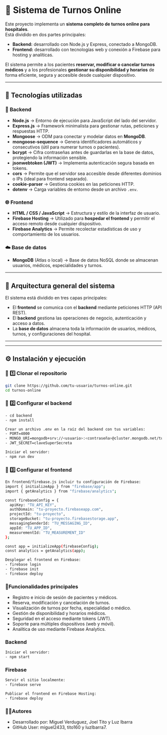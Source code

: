 # 🏥 Sistema de Turnos Online

Este proyecto implementa un **sistema completo de turnos online para hospitales**.  
Está dividido en dos partes principales:  
- **Backend:** desarrollado con Node.js y Express, conectado a MongoDB.  
- **Frontend:** desarrollado con tecnologías web y conexión a Firebase para hosting y analíticas.

El sistema permite a los pacientes **reservar, modificar o cancelar turnos médicos** y a los profesionales **gestionar su disponibilidad y horarios** de forma eficiente, segura y accesible desde cualquier dispositivo.

---

## 🚀 Tecnologías utilizadas

### 🔧 **Backend**
- **Node.js** → Entorno de ejecución para JavaScript del lado del servidor.
- **Express.js** → Framework minimalista para gestionar rutas, peticiones y respuestas HTTP.
- **Mongoose** → ODM para conectar y modelar datos en **MongoDB**.
- **mongoose-sequence** → Genera identificadores automáticos y consecutivos (útil para numerar turnos o pacientes).
- **bcrypt** → Cifra contraseñas antes de guardarlas en la base de datos, protegiendo la información sensible.
- **jsonwebtoken (JWT)** → Implementa autenticación segura basada en tokens.
- **cors** → Permite que el servidor sea accesible desde diferentes dominios o IPs (ideal para frontend separado).
- **cookie-parser** → Gestiona cookies en las peticiones HTTP.
- **dotenv** → Carga variables de entorno desde un archivo `.env`.

### 🌐 **Frontend**
- **HTML / CSS / JavaScript** → Estructura y estilo de la interfaz de usuario.
- **Firebase Hosting** → Utilizado para **hospedar el frontend** y permitir el acceso remoto desde cualquier dispositivo.
- **Firebase Analytics** → Permite recolectar estadísticas de uso y comportamiento de los usuarios.

### ☁️ **Base de datos**
- **MongoDB** (Atlas o local) → Base de datos NoSQL donde se almacenan usuarios, médicos, especialidades y turnos.

---

## 🧩 Arquitectura general del sistema

El sistema está dividido en tres capas principales:

- El **frontend** se comunica con el **backend** mediante peticiones HTTP (API REST).
- El **backend** gestiona las operaciones de negocio, autenticación y acceso a datos.
- La **base de datos** almacena toda la información de usuarios, médicos, turnos, y configuraciones del hospital.

---

---

## ⚙️ Instalación y ejecución

### 🔸 **1️⃣ Clonar el repositorio**
```bash
git clone https://github.com/tu-usuario/turnos-online.git
cd turnos-online
```

### 🔸 **2️⃣ Configurar el backend**
```bash
- cd backend
- npm install

Crear un archivo .env en la raíz del backend con tus variables:
- PORT=4000
- MONGO_URI=mongodb+srv://<usuario>:<contraseña>@cluster.mongodb.net/turnos
- JWT_SECRET=claveSuperSecreta

Iniciar el servidor:
- npm run dev
```
### 🔸 **3️⃣ Configurar el frontend**
```bash
En frontend/firebase.js incluir tu configuración de Firebase:
import { initializeApp } from "firebase/app";
import { getAnalytics } from "firebase/analytics";

const firebaseConfig = {
  apiKey: "TU_API_KEY",
  authDomain: "tu-proyecto.firebaseapp.com",
  projectId: "tu-proyecto",
  storageBucket: "tu-proyecto.firebasestorage.app",
  messagingSenderId: "TU_MESSAGING_ID",
  appId: "TU_APP_ID",
  measurementId: "TU_MEASUREMENT_ID"
};

const app = initializeApp(firebaseConfig);
const analytics = getAnalytics(app);

Desplegar el frontend en Firebase:
- firebase login
- firebase init
- firebase deploy
```
### 🧠Funcionalidades principales
- Registro e inicio de sesión de pacientes y médicos.
- Reserva, modificación y cancelación de turnos.
- Visualización de turnos por fecha, especialidad o médico.
- Gestión de disponibilidad y horarios médicos.
- Seguridad en el acceso mediante tokens (JWT).
- Soporte para múltiples dispositivos (web y móvil).
- Analítica de uso mediante Firebase Analytics.

### **Backend**
```bash
Iniciar el servidor:
- npm start
```

### **Firebase**
```bash
Servir el sitio localmente:
- firebase serve

Publicar el frontend en Firebase Hosting:
- firebase deploy
```

### 👨‍💻**Autores**
- Desarrollado por: Miguel Verduguez, Joel Tito y Luz Ibarra
- GitHub User: miguel2433, tito160 y luzIbarra7.
